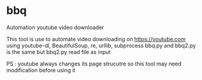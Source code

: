 # bbq
Automation youtube video downloader


This tool is use to automate video downloading on https://youtube.com 
using youtube-dl, BeautifulSoup, re, urllib, subprocess
bbq.py and bbq2.py is the same but bbq2.py read file as input

PS : youtube always changes its page strucutre so this tool may need modification before using it
